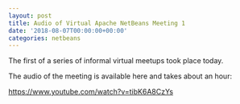 ```yaml
---
layout: post
title: Audio of Virtual Apache NetBeans Meeting 1
date: '2018-08-07T00:00:00+00:00'
categories: netbeans
---
```

The first of a series of informal virtual meetups took place today.

<p>The audio of the meeting is available here and takes about an hour:</p>

<p><a href="https://www.youtube.com/watch?v=tibK6A8CzYs">https://www.youtube.com/watch?v=tibK6A8CzYs</a></p>
